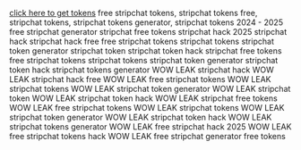 [click here to get tokens](https://appsonline.cc/stripchat-mod/)
free stripchat tokens, stripchat tokens free, stripchat tokens, stripchat tokens generator, stripchat tokens 2024 - 2025
free stripchat generator stripchat free tokens stripchat hack 2025
stripchat hack
stripchat hack free
free stripchat tokens
stripchat tokens
stripchat token generator
stripchat token
stripchat token hack
stripchat free tokens
free stripchat tokens
stripchat tokens
stripchat token generator
stripchat token hack
stripchat tokens generator
WOW LEAK stripchat hack
WOW LEAK stripchat hack free
WOW LEAK free stripchat tokens
WOW LEAK stripchat tokens
WOW LEAK stripchat token generator
WOW LEAK stripchat token
WOW LEAK stripchat token hack
WOW LEAK stripchat free tokens
WOW LEAK free stripchat tokens
WOW LEAK stripchat tokens
WOW LEAK stripchat token generator
WOW LEAK stripchat token hack
WOW LEAK stripchat tokens generator
WOW LEAK free stripchat hack 2025
WOW LEAK free stripchat tokens hack
WOW LEAK free stripchat generator free tokens
